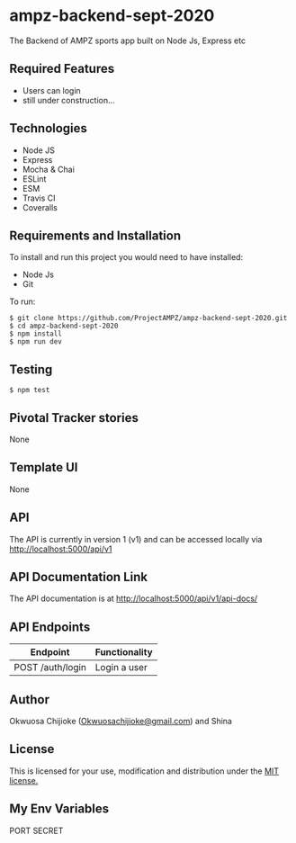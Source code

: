 # ampz-backend-sept-2020
The Backend of AMPZ sports app built on Node Js, Express etc


## Required Features

- Users can login
- still under construction...


## Technologies

- Node JS
- Express
- Mocha & Chai
- ESLint
- ESM
- Travis CI
- Coveralls


## Requirements and Installation

To install and run this project you would need to have installed:
- Node Js
- Git

To run:
```
$ git clone https://github.com/ProjectAMPZ/ampz-backend-sept-2020.git
$ cd ampz-backend-sept-2020
$ npm install
$ npm run dev
```

## Testing
```
$ npm test
```

## Pivotal Tracker stories

None

## Template UI

None

## API

The API is currently in version 1 (v1) and can be accessed locally via [http://localhost:5000/api/v1](http://localhost:5000/api/vi)

## API Documentation Link

The API documentation is at [http://localhost:5000/api/v1/api-docs/](http://localhost:5000/api/v1/api-docs/)

## API Endpoints

| Endpoint                                         | Functionality                            |
| ------------------------------------------------ | -----------------------------------------|
| POST /auth/login           | Login a user                             |
    

## Author

Okwuosa Chijioke (Okwuosachijioke@gmail.com) and Shina 

## License

This is licensed for your use, modification and distribution under the [MIT license.](https://opensource.org/licenses/MIT)

## My Env Variables
PORT
SECRET
